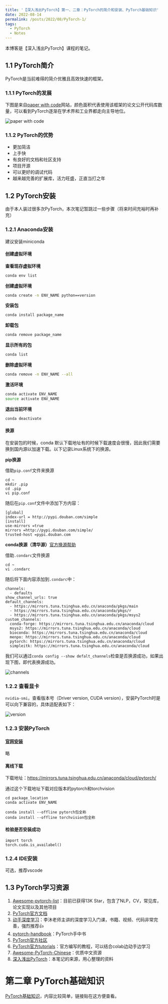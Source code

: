 ```yaml
---
title: '【深入浅出PyTorch】第一、二章：PyTorch的简介和安装、PyTorch基础知识'
date: 2022-08-14
permalink: /posts/2022/08/PyTorch-1/
tags:
  - PyTorch
  - Notes
---
```


本博客是【深入浅出PyTorch】课程的笔记。

## 1.1 PyTorch简介

PyTorch是当前难得的简介优雅且高效快速的框架。

### 1.1.1 PyTorch的发展

下图是来自[paper with code](https://paperswithcode.com/trends)网站，颜色面积代表使用该框架的论文公开代码库数量，可以看到PyTorch逐渐在学术界和工业界都走向主导地位。

![paper with code](/images/main_compare1.png)

### 1.1.2 PyTorch的优势

- 更加简洁
- 上手快
- 有良好的文档和社区支持
- 项目开源
- 可以更好的调试代码
- 越来越完善的扩展库，活力旺盛，正直当打之年

## 1.2 PyTorch安装

由于本人装过很多次PyTorch，本次笔记暂跳过一些步骤（将来时间充裕时再补充）

### 1.2.1 Anaconda安装

建议安装miniconda

#### 创建虚拟环境

**查看现存虚拟环境**

```bash
conda env list
```

**创建虚拟环境**

```bash
conda create -n ENV_NAME python==version
```

**安装包**

```bash
conda install package_name
```

**卸载包**

```bash
conda remove package_name
```

**显示所有的包**

```bash
conda list
```

**删除虚拟环境**

```bash
conda remove -n ENV_NAME --all
```

**激活环境**

```bash
conda activate ENV_NAME
source activate ENV_NAME
```

**退出当前环境**

```bash
conda deactivate
```

#### 换源

在安装包的时候，conda 默认下载地址有的时候下载速度会很慢，因此我们需要换到国内源以加速下载。以下记录Linux系统下的换源。

**pip换源**

借助`pip.conf`文件来换源

```
cd ~
mkdir .pip
cd .pip
vi pip.conf
```

随后在`pip.conf`文件中添加下方内容：

```
[global]
index-url = http://pypi.douban.com/simple
[install]
use-mirrors =true
mirrors =http://pypi.douban.com/simple/
trusted-host =pypi.douban.com
```

**conda换源（清华源）**[官方换源帮助](https://mirrors.tuna.tsinghua.edu.cn/help/anaconda/)

借助`.condarc`文件换源

```
cd ~
vi .condarc
```

随后将下面内容添加到`.condarc`中：

```
channels:
  - defaults
show_channel_urls: true
default_channels:
  - https://mirrors.tuna.tsinghua.edu.cn/anaconda/pkgs/main
  - https://mirrors.tuna.tsinghua.edu.cn/anaconda/pkgs/r
  - https://mirrors.tuna.tsinghua.edu.cn/anaconda/pkgs/msys2
custom_channels:
  conda-forge: https://mirrors.tuna.tsinghua.edu.cn/anaconda/cloud
  msys2: https://mirrors.tuna.tsinghua.edu.cn/anaconda/cloud
  bioconda: https://mirrors.tuna.tsinghua.edu.cn/anaconda/cloud
  menpo: https://mirrors.tuna.tsinghua.edu.cn/anaconda/cloud
  pytorch: https://mirrors.tuna.tsinghua.edu.cn/anaconda/cloud
  simpleitk: https://mirrors.tuna.tsinghua.edu.cn/anaconda/cloud
```

我们可以通过`conda config --show defalt_channels`检查是否换源成功，如果出现下图，即代表换源成功。

![channels](/images/posts/channels.png)

### 1.2.2 查看显卡

`nvidia-smi`，查看版本号（Driver version, CUDA version），安装PyTorch时是可以向下兼容的，具体适配表如下：

![version](/images/posts/cuda_version.png)

### 1.2.3 安装PyTorch

#### [官网安装](https://pytorch.org)

略

#### 离线下载

下载地址：https://mirrors.tuna.tsinghua.edu.cn/anaconda/cloud/pytorch/

通过这个下载地址下载对应版本的pytorch和torchvision

```
cd package_location
conda activate ENV_NAME

conda install --offline pytorch包全称
conda install --offline torchvision包全称
```

#### 检验是否安装成功

```
import torch
torch.cuda.is_availabel()
```

### 1.2.4 IDE安装

可选，推荐vscode

## 1.3 PyTorch学习资源

1. [Awesome-pytorch-list](https://github.com/bharathgs/Awesome-pytorch-list)：目前已获得13K Star，包含了NLP，CV，常见库，论文实现以及其他项目
2. [PyTorch官方文档](https://pytorch.org/docs/stable/index.html)
3. [动手深度学习](https://zh.d2l.ai)：李沐老师主讲的深度学习入门课，书籍、视频、代码非常完善，强烈推荐👍
4. [pytorch-handbook](https://github.com/zergtant/pytorch-handbook)：PyTorch手中书
5. [PyTorch官方社区](https://discuss.pytorch.org)
6. [PyTorch官方tutorials](https://pytorch.org/tutorials/)：官方编写的教程，可以结合colab边动手边学习
7. [Awesome-PyTorch-Chinese](https://github.com/INTERMT/Awesome-PyTorch-Chinese)：优质中文资源
8. [深入浅出PyTorch](https://datawhalechina.github.io/thorough-pytorch/index.html)：本笔记的来源，用心整理的资料

# 第二章 PyTorch基础知识

[PyTorch基础知识](https://datawhalechina.github.io/thorough-pytorch/第二章/index.html)，内容比较简单，链接贴在这方便查看。



